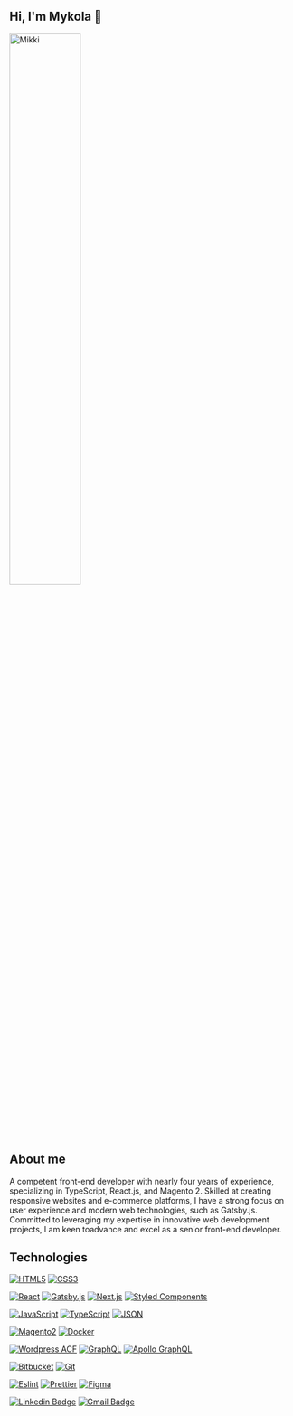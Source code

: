 ## Hi, I'm  Mykola  👋

<img width="50%" height="50%" src="https://images.blush.design/fuwFxCeRHpWNPnFxBVJQ?w=920&auto=compress&cs=srgb"  alt="Mikki">

## About me  
A competent front-end developer with nearly four years of experience, specializing in TypeScript, React.js, and Magento 2.
Skilled at creating responsive websites and e-commerce platforms,
I have a strong focus on user experience and modern web technologies, such as Gatsby.js. Committed to leveraging my expertise in innovative web development projects, I am keen toadvance and excel as a senior front-end developer.

 
## Technologies 

[![HTML5](https://img.shields.io/badge/-HTML5-E34F26?style=flat-square&logo=html5&logoColor=white&link=https://github.com/MykolaRudnev)](https://github.com/MykolaRudnev)
[![CSS3](https://img.shields.io/badge/-CSS3-1572B6?style=flat-square&logo=css3&link=https://github.com/MykolaRudnev)](https://github.com/MykolaRudnev)

[![React](https://img.shields.io/badge/-React-black?style=flat-square&logo=react)](https://github.com/MykolaRudnev)
[![Gatsby.js](https://img.shields.io/badge/-Gatsby.js-8a4baf?style=flat-square&logo=Gatsby)](https://github.com/MykolaRudnev)
[![Next.js](https://img.shields.io/badge/-next.js-blue)](https://github.com/MykolaRudnev)
[![Styled Components](https://img.shields.io/badge/-StyledComponents-black?style=flat-square&logo=Styled-Components)](https://github.com/MykolaRudnev)

[![JavaScript](https://img.shields.io/badge/-JavaScript-black?style=flat-square&logo=javascript&link=https://github.com/MykolaRudnev)](https://github.com/MykolaRudnev)
[![TypeScript](https://img.shields.io/badge/-TypeScript-007ACC?style=flat-square&logo=typescript&link=https://github.com/MykolaRudnev)](https://github.com/MykolaRudnev)
[![JSON](https://img.shields.io/badge/-JSON-black?style=flat-square&logo=JSON&logoColor=white)](https://github.com/MykolaRudnev)

[![Magento2](https://img.shields.io/badge/-Magento2-orange?style=flat-square&logo=Magento&logoColor=white)](https://github.com/MykolaRudnev)
[![Docker](https://img.shields.io/badge/-Docker-black?style=flat-square&logo=docker)](https://github.com/MykolaRudnev)

[![Wordpress ACF](https://img.shields.io/badge/-wordpress%20ACF-00749C?style=flat-square&logo=wordpress)](https://github.com/MykolaRudnev)
[![GraphQL](https://img.shields.io/badge/-GraphQL-E10098?style=flat-square&logo=graphql&link=https://github.com/MykolaRudnev)](https://github.com/MykolaRudnev)
[![Apollo GraphQL](https://img.shields.io/badge/-Apollo%20GraphQL-311C87?style=flat-square&logo=apollo-graphql&link=https://github.com/MykolaRudnev)](https://github.com/MykolaRudnev)

[![Bitbucket](https://img.shields.io/badge/-Bitbucket-blue?style=flat-square&logo=Bitbucket&logoColor=white)](https://github.com/MykolaRudnev)
[![Git](https://img.shields.io/badge/-Git-black?style=flat-square&logo=git&link=https://github.com/olafsulich/)](https://github.com/MykolaRudnev)

[![Eslint](https://img.shields.io/badge/-Eslint-purple?style=flat-square&logo=Eslint&logoColor=white)](https://github.com/MykolaRudnev)
[![Prettier](https://img.shields.io/badge/-Prettier-black?style=flat-square&logo=Prettier&logoColor=white)](https://github.com/MykolaRudnev)
[![Figma](https://img.shields.io/badge/-Figma-gray?style=flat-square&logo=Figma)](https://github.com/MykolaRudnev)

[![Linkedin Badge](https://img.shields.io/badge/-LinkedIn-blue?style=flat-square&logo=Linkedin&logoColor=white&link=https://www.linkedin.com/in/mykola-rudnev-1525a5145/)](https://www.linkedin.com/in/mykola-rudnev-1525a5145/)
[![Gmail Badge](https://img.shields.io/badge/-Gmail-c14438?style=flat-square&logo=Gmail&logoColor=white&link=mailto:rudnevmykola@gmail.com)](mailto:rudnevmykola@gmail.com)
